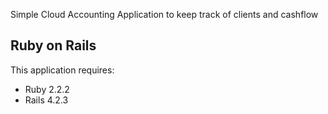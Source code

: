 Simple Cloud Accounting Application to keep track of clients and cashflow

Ruby on Rails
-------------

This application requires:

- Ruby 2.2.2
- Rails 4.2.3
